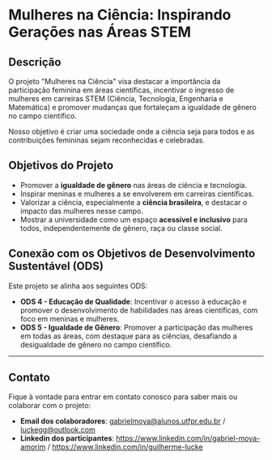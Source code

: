 # Mulheres na Ciência: Inspirando Gerações nas Áreas STEM

## Descrição
O projeto "Mulheres na Ciência" visa destacar a importância da participação feminina em áreas científicas, incentivar o ingresso de mulheres em carreiras STEM (Ciência, Tecnologia, Engenharia e Matemática) e promover mudanças que fortaleçam a igualdade de gênero no campo científico. 

Nosso objetivo é criar uma sociedade onde a ciência seja para todos e as contribuições femininas sejam reconhecidas e celebradas.

## Objetivos do Projeto
- Promover a **igualdade de gênero** nas áreas de ciência e tecnologia.  
- Inspirar meninas e mulheres a se envolverem em carreiras científicas.  
- Valorizar a ciência, especialmente a **ciência brasileira**, e destacar o impacto das mulheres nesse campo.  
- Mostrar a universidade como um espaço **acessível e inclusivo** para todos, independentemente de gênero, raça ou classe social.  

## Conexão com os Objetivos de Desenvolvimento Sustentável (ODS)
Este projeto se alinha aos seguintes ODS:
- **ODS 4 - Educação de Qualidade**: Incentivar o acesso à educação e promover o desenvolvimento de habilidades nas áreas científicas, com foco em meninas e mulheres.  
- **ODS 5 - Igualdade de Gênero**: Promover a participação das mulheres em todas as áreas, com destaque para as ciências, desafiando a desigualdade de gênero no campo científico.

---

## Contato
Fique à vontade para entrar em contato conosco para saber mais ou colaborar com o projeto:  
- **Email dos colaboradores**: gabrielmoya@alunos.utfpr.edu.br / luckegg@outlook.com
- **Linkedin dos participantes**: https://www.linkedin.com/in/gabriel-moya-amorim / https://www.linkedin.com/in/guilherme-lucke

